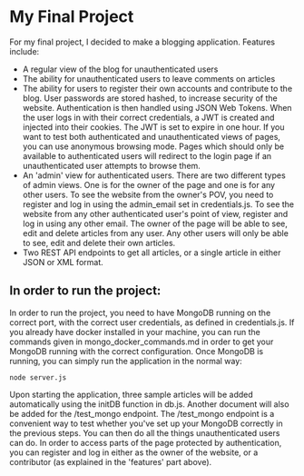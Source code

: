 # My Final Project

For my final project, I decided to make a blogging application. Features include:
 - A regular view of the blog for unauthenticated users
 - The ability for unauthenticated users to leave comments on articles
 - The ability for users to register their own accounts and contribute to the blog. User passwords are stored hashed, to increase security of the website. Authentication is then handled using JSON Web Tokens. When the user logs in with their correct credentials, a JWT is created and injected into their cookies. The JWT is set to expire in one hour. If you want to test both authenticated and unauthenticated views of pages, you can use anonymous browsing mode. Pages which should only be available to authenticated users will redirect to the login page if an unauthenticated user attempts to browse them.
 - An 'admin' view for authenticated users. There are two different types of admin views. One is for the owner of the page and one is for any other users. To see the website from the owner's POV, you need to register and log in using the admin_email set in credentials.js. To see the website from any other authenticated user's point of view, register and log in using any other email. The owner of the page will be able to see, edit and delete articles from any user. Any other users will only be able to see, edit and delete their own articles.
- Two REST API endpoints to get all articles, or a single article in either JSON or XML format. 

## In order to run the project:
In order to run the project, you need to have MongoDB running on the correct port, with the correct user credentials, as defined in credentials.js. If you already have docker installed in your machine, you can run the commands given in mongo_docker_commands.md in order to get your MongoDB running with the correct configuration. Once MongoDB is running, you can simply run the application in the normal way:
```
node server.js
```
Upon starting the application, three sample articles will be added automatically using the initDB function in db.js. Another document will also be added for the /test_mongo endpoint. The /test_mongo endpoint is a convenient way to test whether you've set up your MongoDB correctly in the previous steps. You can then do all the things unauthenticated users can do. In order to access parts of the page protected by authentication, you can register and log in either as the owner of the website, or a contributor (as explained in the 'features' part above).